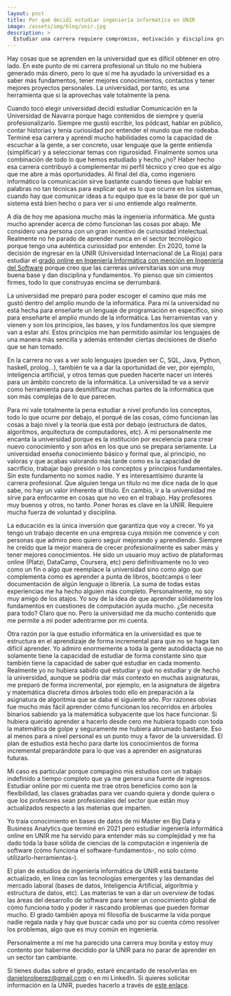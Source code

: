 ```yaml
---
layout: post
title: Por qué decidí estudiar ingeniería informática en UNIR
image: /assets/img/blog/unir.jpg
description: >
  Estudiar una carrera requiere compromiso, motivación y disciplina grande porque son mínimo 4 años de tu tiempo. En este post te cuento por qué estudiar esta carrera con especialización en Ingeniería del Software y por qué considero que es una buena opción entrar en una universidad online como UNIR.  <!--more-->
---
```


Hay cosas que se aprenden en la universidad que es difícil obtener en otro lado. En este punto de mi carrera profesional un título no me hubiera generado más dinero, pero lo que sí me ha ayudado la universidad es a saber más fundamentos, tener mejores conocimientos, contactos y tener mejores proyectos personales. La universidad, por tanto, es una herramienta que si la aprovechas vale totalmente la pena.

<!--more-->

Cuando tocó elegir universidad decidí estudiar Comunicación en la Universidad de Navarra porque hago contenidos de siempre y quería profesionalizarlo. Siempre me gustó escribir, los pódcast, hablar en público, contar historias y tenía curiosidad por entender el mundo que me rodeaba. Terminé esa carrera y aprendí mucho habilidades como la capacidad de escuchar a la gente, a ser concreto, usar lenguaje que la gente entienda (simplificar) y a seleccionar temas con rigurosidad. Finalmente somos una combinación de todo lo que hemos estudiado y hecho ¿no? Haber hecho esa carrera contribuyó a complementar mi perfil técnico y creo que es algo que me abre a más oportunidades. Al final del día, como ingeniero informático la comunicación sirve bastante cuando tienes que hablar en palabras no tan técnicas para explicar qué es lo que ocurre en los sistemas, cuando hay que comunicar ideas a tu equipo que es la base de por qué un sistema está bien hecho o para ver si uno entiende algo realmente.

A día de hoy me apasiona mucho más la ingeniería informática. Me gusta mucho aprender acerca de cómo funcionan las cosas por abajo. Me considero una persona con un gran incentivo de curiosidad intelectual. Realmente no he parado de aprender nunca en el sector tecnológico porque tengo una auténtica curiosidad por entender. En 2020, tomé la decisión de ingresar en la UNIR (Universidad Internacional de La Rioja) para estudiar el <a href="https://dprol.github.io/blog/hydejack/2024-07-17-asignaturas-informatica/">grado online en Ingeniería Informática con mención en Ingeniería del Software</a> porque creo que las carreras universitarias son una muy buena base y dan disciplina y fundamentos. Yo pienso que sin cimientos firmes, todo lo que construyas encima se derrumbará.

La universidad me preparó para poder escoger el camino que más me gustó dentro del amplio mundo de la informática. Para mí la universidad no está hecha para enseñarte un lenguaje de programación en específico, sino para enseñarte el amplio mundo de la informática. Las herramientas van y vienen y son los principios, las bases, y los fundamentos los que siempre van a estar ahí. Estos principios me han permitido asimilar los lenguajes de una manera más sencilla y además entender ciertas decisiones de diseño que se han tomado. 

En la carrera no vas a ver solo lenguajes (pueden ser C, SQL, Java, Python, haskell, prolog...), también te va a dar la oportunidad de ver, por ejemplo, inteligencia artificial, y otros temas que pueden hacerte nacer un interés para un ámbito concreto de la informática. La universidad te va a servir como herramienta para desmitificar muchas partes de la informática que son más complejas de lo que parecen.

Para mí vale totalmente la pena estudiar a nivel profundo los conceptos, todo lo que ocurre por debajo, el porqué de las cosas, cómo funcionan las cosas a bajo nivel y la teoría que está por debajo (estructura de datos, algoritmos, arquitectura de computadores, etc). A mí personalmente me encanta la universidad porque es la institución por excelencia para crear nuevo conocimiento y son años en los que uno se prepara seriamente. La universidad enseña conocimiento básico y formal que, al principio, no valoras y que acabas valorando más tarde como es la capacidad de sacrificio, trabajar bajo presión o los conceptos y principios fundamentales. Sin este fundamento no somos nadie. Y es interesantísimo durante la carrera profesional. Que alguien tenga un título no me dice nada de lo que sabe, no hay un valor inherente al título. En cambio, ir a la universidad me sirve para enfocarme en cosas que no veo en el trabajo. Hay profesores muy buenos y otros, no tanto. Poner horas es clave en la UNIR. Requiere mucha fuerza de voluntad y disciplina.

La educación es la única inversión que garantiza que voy a crecer. Yo ya tengo un trabajo decente en una empresa cuya misión me convence y con personas que admiro pero quiero seguir mejorando y aprendiendo. Siempre he creído que la mejor manera de crecer profesionalmente es saber más y tener mejores conocimientos. He sido un usuario muy activo de plataformas online (Platzi, DataCamp, Coursera, etc) pero definitivamente no lo veo como un fin o algo que reemplace la universidad sino como algo que complementa como es aprender a punta de libros, bootcamps o leer documentación de algún lenguaje o librería. La suma de todas estas experiencias me ha hecho alguien más completo. Personalmente, no soy muy amigo de los atajos. Yo soy de la idea de que aprender sólidamente los fundamentos en cuestiones de computación ayuda mucho. ¿Se necesita para todo? Claro que no. Pero la universidad me da mucho contenido que me permite a mí poder adentrarme por mi cuenta.

Otra razón por la que estudio informática en la universidad es que te estructura en el aprendizaje de forma incremental para que no se haga tan difícil aprender. Yo admiro enormemente a toda la gente autodidacta que no solamente tiene la capacidad de estudiar de forma constante sino que también tiene la capacidad de saber qué estudiar en cada momento. Realmente yo no hubiera sabido qué estudiar y qué no estudiar y de hecho la universidad, aunque se podría dar más contexto en muchas asignaturas, me preparó de forma incremental, por ejemplo, en la asignatura de álgebra y matemática discreta dimos árboles todo ello en preparación a la asignatura de algoritmia que se daba el siguiente año. Por razones obvias fue mucho más fácil aprender cómo funcionan los recorridos en árboles binarios sabiendo ya la matemática subyacente que los hace funcionar. Si hubiera querido aprender a hacerlo desde cero me hubiera topado con toda la matemática de golpe y seguramente me hubiera abrumado bastante. Eso al menos para a nivel personal es un punto muy a favor de la universidad. El plan de estudios está hecho para darte los conocimientos de forma incremental preparándote para lo que vas a aprender en asignaturas futuras.

Mi caso es particular porque compagino mis estudios con un trabajo indefinido a tiempo completo que ya me genera una fuente de ingresos. Estudiar online por mi cuenta me trae otros beneficios como son la flexibilidad, las clases grabadas para ver cuando quiera y donde quiera o que los profesores sean profesionales del sector que están muy actualizados respecto a las materias que imparten.

Yo traía conocimiento en bases de datos de mi Máster en Big Data y Business Analytics que terminé en 2021 pero estudiar ingeniería informática online en UNIR me ha servido para entender más su complejidad y me ha dado toda la base sólida de ciencias de la computación e ingeniería de software (cómo funciona el software-fundamentos-, no solo cómo utilizarlo-herramientas-). 

El plan de estudios de ingeniería informática de UNIR está bastante actualizado, en línea con las tecnologías emergentes y las demandas del mercado laboral (bases de datos, Inteligencia Artificial, algoritmia y estructura de datos, etc). Las materias te van a dar un *overview* de todas las áreas del desarrollo de software para tener un conocimiento global de cómo funciona todo y poder ir rascando problemas que pueden formar mucho. El grado también apoya mi filosofía de buscarme la vida porque nadie regala nada y hay que buscar cada uno por su cuenta cómo resolver los problemas, algo que es muy común en ingeniería. 

Personalmente a mí me ha parecido una carrera muy bonita y estoy muy contento por haberme decidido por la UNIR para no parar de aprender en un sector tan cambiante. 

Si tienes dudas sobre el grado, estaré encantado de resolverlas en danielprolperez@gmail.com o en mi LinkedIn. Si quieres solicitar información en la UNIR, puedes hacerlo a través de <a href="https://recomendar.unir.net/IZZM5B">este enlace</a>.
